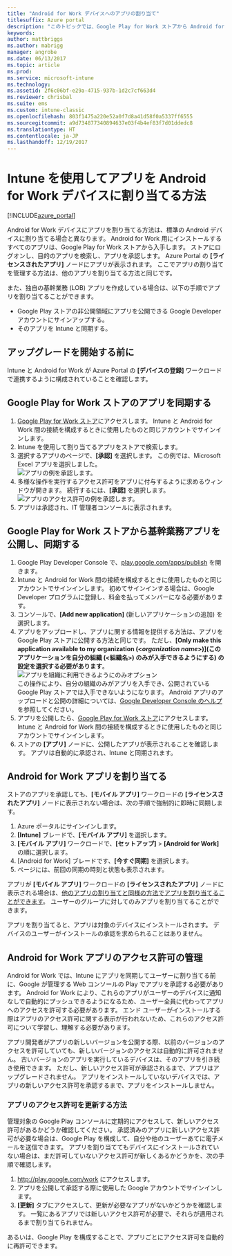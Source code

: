 ```yaml
---
title: "Android for Work デバイスへのアプリの割り当て"
titlesuffix: Azure portal
description: "このトピックでは、Google Play for Work ストアから Android for Work デバイスにアプリを同期してから割り当てます。\""
keywords: 
author: mattbriggs
ms.author: mabrigg
manager: angrobe
ms.date: 06/13/2017
ms.topic: article
ms.prod: 
ms.service: microsoft-intune
ms.technology: 
ms.assetid: 2f6c06bf-e29a-4715-937b-1d2c7cf663d4
ms.reviewer: chrisbal
ms.suite: ems
ms.custom: intune-classic
ms.openlocfilehash: 803f1475a220e52a0f7d8a41d58f0a5337ff6555
ms.sourcegitcommit: a9d734877340894637e03f4b4ef83f7d01ddedc8
ms.translationtype: HT
ms.contentlocale: ja-JP
ms.lasthandoff: 12/19/2017
---
```

# <a name="how-to-assign-apps-to-android-for-work-devices-with-intune"></a>Intune を使用してアプリを Android for Work デバイスに割り当てる方法

[!INCLUDE[azure_portal](./includes/azure_portal.md)]

Android for Work デバイスにアプリを割り当てる方法は、標準の Android デバイスに割り当てる場合と異なります。 Android for Work 用にインストールするすべてのアプリは、Google Play for Work ストアから入手します。 ストアにログオンし、目的のアプリを検索し、アプリを承認します。
Azure Portal の **[ライセンスされたアプリ]** ノードにアプリが表示されます。 ここでアプリの割り当てを管理する方法は、他のアプリを割り当てる方法と同じです。

また、独自の基幹業務 (LOB) アプリを作成している場合は、以下の手順でアプリを割り当てることができます。
- Google Play ストアの非公開領域にアプリを公開できる Google Developer アカウントにサインアップする。
- そのアプリを Intune と同期する。

## <a name="before-you-start"></a>アップグレードを開始する前に

Intune と Android for Work が Azure Portal の **[デバイスの登録]** ワークロードで連携するように構成されていることを確認します。

## <a name="synchronize-an-app-from-the-google-play-for-work-store"></a>Google Play for Work ストアのアプリを同期する

1. [Google Play for Work ストア](https://play.google.com/work)にアクセスします。 Intune と Android for Work 間の接続を構成するときに使用したものと同じアカウントでサインインします。
2. Intune を使用して割り当てるアプリをストアで検索します。
3. 選択するアプリのページで、**[承認]** を選択します。 この例では、Microsoft Excel アプリを選択しました。<br>
  ![アプリの例を承認します。](media/approve.png)
4. 多様な操作を実行するアクセス許可をアプリに付与するように求めるウィンドウが開きます。 続行するには、**[承認]** を選択します。<br>
  ![アプリのアクセス許可の例を承認します。](media/approve-app-permissions.png)
5. アプリは承認され、IT 管理者コンソールに表示されます。

## <a name="publish-then-synchronize-a-line-of-business-app-from-the-google-play-for-work-store"></a>Google Play for Work ストアから基幹業務アプリを公開し、同期する

1. Google Play Developer Console で、[play.google.com/apps/publish](https://play.google.com/apps/publish) を開きます。
2. Intune と Android for Work 間の接続を構成するときに使用したものと同じアカウントでサインインします。 初めてサインインする場合は、Google Developer プログラムに登録し、料金を払ってメンバーになる必要があります。
3. コンソールで、**[Add new application]** (新しいアプリケーションの追加) を選択します。
4. アプリをアップロードし、アプリに関する情報を提供する方法は、アプリを Google Play ストアに公開する方法と同じです。 ただし、**[Only make this application available to my organization (<*organization name*>)]\(このアプリケーションを自分の組織 (<組織名>) のみが入手できるようにする\) の設定を選択する必要があります**。<br>
  ![アプリを組織に利用できるようにのみオプション](media/restrict.png)<br>
この操作により、自分の組織のみがアプリを入手でき、公開されている Google Play ストアでは入手できないようになります。
Android アプリのアップロードと公開の詳細については、[Google Developer Console のヘルプ](https://support.google.com/googleplay/android-developer/answer/113469)を参照してください。
5. アプリを公開したら、[Google Play for Work ストア](https://play.google.com/work)にアクセスします。 Intune と Android for Work 間の接続を構成するときに使用したものと同じアカウントでサインインします。
6. ストアの **[アプリ]** ノードに、公開したアプリが表示されることを確認します。 アプリは自動的に承認され、Intune と同期されます。

## <a name="assign-an-android-for-work-app"></a>Android for Work アプリを割り当てる

ストアのアプリを承認しても、**[モバイル アプリ]** ワークロードの **[ライセンスされたアプリ]** ノードに表示されない場合は、次の手順で強制的に即時に同期します。

1. Azure ポータルにサインインします。
2. **[Intune]** ブレードで、**[モバイル アプリ]** を選択します。
3. **[モバイル アプリ]** ワークロードで、**[セットアップ]** > **[Android for Work]** の順に選択します。
4. [Android for Work] ブレードです、**[今すぐ同期]** を選択します。
5. ページには、前回の同期の時刻と状態も表示されます。

アプリが **[モバイル アプリ]** ワークロードの **[ライセンスされたアプリ]** ノードに表示される場合は、[他のアプリの割り当てと同様の方法でアプリを割り当てることができます](/intune-azure/manage-apps/deploy-apps)。 ユーザーのグループに対してのみアプリを割り当てることができます。

アプリを割り当てると、アプリは対象のデバイスにインストールされます。 デバイスのユーザーがインストールの承認を求められることはありません。

## <a name="manage-android-for-work-app-permissions"></a>Android for Work アプリのアクセス許可の管理
Android for Work では、Intune にアプリを同期してユーザーに割り当てる前に、Google が管理する Web コンソールの Play でアプリを承認する必要があります。  Android for Work により、これらのアプリがユーザーのデバイスに通知なしで自動的にプッシュできるようになるため、ユーザー全員に代わってアプリへのアクセスを許可する必要があります。  エンド ユーザーがインストールする際はアプリのアクセス許可に関する表示が行われないため、これらのアクセス許可について学習し、理解する必要があります。

アプリ開発者がアプリの新しいバージョンを公開する際、以前のバージョンのアクセスを許可していても、新しいバージョンのアクセスは自動的に許可されません。 古いバージョンのアプリを実行しているデバイスは、そのアプリを引き続き使用できます。 ただし、新しいアクセス許可が承認されるまで、アプリはアップグレードされません。 アプリをインストールしていないデバイスでは、アプリの新しいアクセス許可を承認するまで、アプリをインストールしません。

### <a name="how-to-update-app-permissions"></a>アプリのアクセス許可を更新する方法

管理対象の Google Play コンソールに定期的にアクセスして、新しいアクセス許可があるかどうか確認してください。 承認済みのアプリに新しいアクセス許可が必要な場合は、Google Play を構成して、自分や他のユーザーあてに電子メールを送信できます。 アプリを割り当ててもデバイスにインストールされていない場合は、まだ許可していないアクセス許可が新しくあるかどうかを、次の手順で確認します。

1. http://play.google.com/work にアクセスします。
2. アプリを公開して承認する際に使用した Google アカウントでサインインします。
3. **[更新]** タブにアクセスして、更新が必要なアプリがないかどうかを確認します。  一覧にあるアプリでは新しいアクセス許可が必要で、それらが適用されるまで割り当てられません。  

あるいは、Google Play を構成することで、アプリごとにアクセス許可を自動的に再許可できます。 



